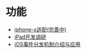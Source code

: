 # 功能

* [iphone-x适配(完善中)](适配/iphone-x适配_完善中.md)
* [iPad开发调研](iPad开发调研/iPad横竖屏适配调研.md)
* [iOS事件分发机制介绍与应用](iOS事件分发机制介绍与应用.md)